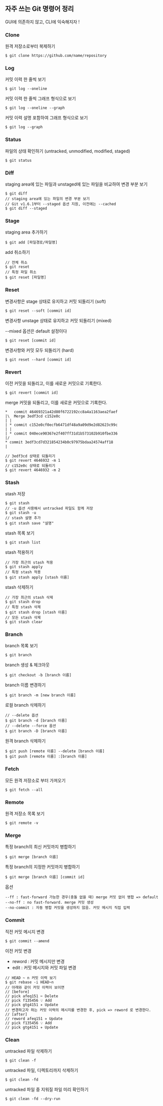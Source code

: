 ## 자주 쓰는 Git 명령어 정리

GUI에 의존하지 않고, CLI에 익숙해지자 !


### Clone

원격 저장소로부터 복제하기

```shell
$ git clone https://github.com/name/repository
```


### Log

커밋 이력 한 줄씩 보기

```shell
$ git log --oneline
```

커밋 이력 한 줄씩 그래프 형식으로 보기

```shell
$ git log --oneline --graph
```

커밋 이력 설명 포함하여 그래프 형식으로 보기

```shell
$ git log --graph
```


### Status

파일의 상태 확인하기 (untracked, unmodified, modified, staged)

```shell
$ git status
```


### Diff

staging area에 있는 파일과 unstaged에 있는 파일을 비교하여 변경 부분 보기

```shell
$ git diff
// staging area에 있는 파일의 변경 부분 보기
// Git v1.6.1부터 --staged 옵션 지원, 이전에는 --cached
$ git diff --staged
```


### Stage

staging area 추가하기

```shell
$ git add [파일경로/파일명]
```

add 취소하기

```shell
// 전체 취소
$ git reset
// 특정 파일 취소
$ git reset [파일명]
```


### Reset

변경사항은 stage 상태로 유지하고 커밋 되돌리기 (soft)

```shell
$ git reset --soft [commit id]
```

변경사항 unstage 상태로 유지하고 커밋 되돌리기 (mixed)

--mixed 옵션은 default 설정이다

```shell
$ git reset [commit id]
```

변경사항와 커밋 모두 되돌리기 (hard)

```shell
$ git reset --hard [commit id]
```


### Revert

이전 커밋을 되돌리고, 이를 새로운 커밋으로 기록한다.

```shell
$ git revert [commit id]
```

merge 커밋을 되돌리고, 이를 새로운 커밋으로 기록한다.

```shell
*   commit 46469321a42d80f6722192cc8a4a1163aea2faef
|\  Merge 3edf3cd c152e0c
| | 
| * commit c152e0cf0ecfb6471df48a9a09d9e2d82623c99c
| | 
| * commit 040ece90367e2f407ff31d1b573102b910fbe336
|/
* commit 3edf3cd7d321854234b0c97975bdaa24574aff18
|

// 3edf3cd 상태로 되돌리기
$ git revert 4646932 -m 1
// c152e0c 상태로 되돌리기
$ git revert 4646932 -m 2
```


### Stash

stash 저장

```shell
$ git stash
// -u 옵션 사용해서 untracked 파일도 함께 저장
$ git stash -u
// stash 설명 추가
$ git stash save "설명"
```

stash 목록 보기

```shell
$ git stash list
```

stash 적용하기

```shell
// 가장 최근의 stash 적용
$ git stash apply
// 특정 stash 적용
$ git stash apply [stash 이름]
```

stash 삭제하기

```shell
// 가장 최근의 stash 삭제
$ git stash drop 
// 특정 stash 삭제
$ git stash drop [stash 이름]
// 모든 stash 삭제
$ git stash clear
```


### Branch

branch 목록 보기

```shell
$ git branch
```

branch 생성 & 체크아웃

```shell
$ git checkout -b [branch 이름]
```

branch 이름 변경하기

```shell
$ git branch -m [new branch 이름]
```

로컬 branch 삭제하기

```shell
// --delete 옵션
$ git branch -d [branch 이름]
// --delete --force 옵션
$ git branch -D [branch 이름]
```

원격 branch 삭제하기

```shell
$ git push [remote 이름] --delete [branch 이름]
$ git push [remote 이름] :[branch 이름]
```


### Fetch 

모든 원격 저장소로 부터 가져오기

```shell
$ git fetch --all
```


### Remote

원격 저장소 목록 보기

```shell
$ git remote -v
```


### Merge

특정 branch의 최신 커밋까지 병합하기

```shell
$ git merge [branch 이름]
```

특정 branch의 지정한 커밋까지 병합하기

```shell
$ git merge [branch 이름] [commit id]
```

옵션

```shell
--ff : fast-forward 가능한 경우(충돌 없을 때) merge 커밋 없이 병합 => default
--no-ff : no fast-forward. merge 커밋 생성
--no-commit : 자동 병합 커밋을 생성하지 않음. 커밋 메시지 직접 입력
```


### Commit

직전 커밋 메시지 변경

```shell
$ git commit --amend
```

이전 커밋 변경

- reword : 커밋 메시지만 변경
- edit : 커밋 메시지와 커밋 파일 변경

```shell
// HEAD ~ n 커밋 이력 보기
$ git rebase -i HEAD~n
// 아래와 같이 커밋 이력이 보이면
// [before]
// pick afeq151 ✂️ Delete
// pick f135456 💡 Add
// pick gtg4151 ✈️ Update
// 변경하고자 하는 커밋 이력의 메시지를 변경한 후, pick => reword 로 변경한다.
// [after]
// reword afeq151 ✈️ Update
// pick f135456 💡 Add
// pick gtg4151 ✈️ Update
```


### Clean

untracked 파일 삭제하기

```shell
$ git clean -f
```

untracked 파일, 디렉토리까지 삭제하기

```shell
$ git clean -fd
```

untracked 파일 중 지워질 파일 미리 확인하기

```shell
$ git clean -fd --dry-run
```
